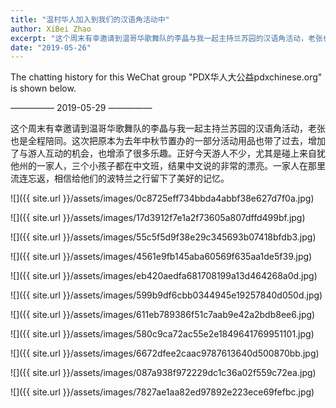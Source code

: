 ```yaml
---
title: "温村华人加入到我们的汉语角活动中"
author: XiBei Zhao
excerpt: "这个周末有幸邀请到温哥华歌舞队的李晶与我一起主持兰苏园的汉语角活动，老张也是全程陪同。这次把原本为去年中秋节置办的一部分活动用品也带了过去，增加了与游人互动的机会，也增添了很多乐趣。正好今天游人不少，尤其是碰上来自犹他州的一家人，三个小孩子都在中文班，结果中文说的非常的漂亮。一家人在那里流连忘返，相信给他们的波特兰之行留下了美好的记忆。"
date: "2019-05-26"
---
```


The chatting history for this WeChat group "PDX华人大公益pdxchinese.org" is shown below.

—————  2019-05-29  —————

这个周末有幸邀请到温哥华歌舞队的李晶与我一起主持兰苏园的汉语角活动，老张也是全程陪同。这次把原本为去年中秋节置办的一部分活动用品也带了过去，增加了与游人互动的机会，也增添了很多乐趣。正好今天游人不少，尤其是碰上来自犹他州的一家人，三个小孩子都在中文班，结果中文说的非常的漂亮。一家人在那里流连忘返，相信给他们的波特兰之行留下了美好的记忆。

![]({{ site.url }}/assets/images/0c8725eff734bbda4abbf38e627d7f0a.jpg)

![]({{ site.url }}/assets/images/17d3912f7e1a2f73605a807dffd499bf.jpg)

![]({{ site.url }}/assets/images/55c5f5d9f38e29c345693b07418bfdb3.jpg)

![]({{ site.url }}/assets/images/4561e9fb145aba60569f635aa1de5f39.jpg)

![]({{ site.url }}/assets/images/eb420aedfa681708199a13d464268a0d.jpg)

![]({{ site.url }}/assets/images/599b9df6cbb0344945e19257840d050d.jpg)

![]({{ site.url }}/assets/images/611eb789386f51c7aab9e42a2bdb8ee6.jpg)

![]({{ site.url }}/assets/images/580c9ca72ac55e2e1849641769951101.jpg)

![]({{ site.url }}/assets/images/6672dfee2caac9787613640d500870bb.jpg)

![]({{ site.url }}/assets/images/087a938f972229dc1c36a02f559c72ea.jpg)

![]({{ site.url }}/assets/images/7827ae1aa82ed97892e223ece69fefbc.jpg)
